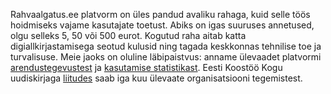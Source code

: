 Rahvaalgatus.ee platvorm on üles pandud avaliku rahaga, kuid selle töös hoidmiseks vajame kasutajate toetust. Abiks on igas suuruses annetused, olgu selleks 5, 50 või 500 eurot. Kogutud raha aitab katta digiallkirjastamisega seotud kulusid ning tagada keskkonnas tehnilise toe ja turvalisuse. Meie jaoks on oluline läbipaistvus: anname ülevaadet platvormi [arendustegevustest](https://github.com/rahvaalgatus/rahvaalgatus/issues) ja [kasutamise statistikast](https://www.kogu.ee/rahvaalgatus-ee-2020-aasta-statistika-inimestel-on-selge-soov-oma-haal-kuuldavaks-teha-ka-valimistevahelisel-ajal/). Eesti Koostöö Kogu uudiskirjaga [liitudes](http://eepurl.com/gLB20z) saab iga kuu ülevaate organisatsiooni tegemistest. 
